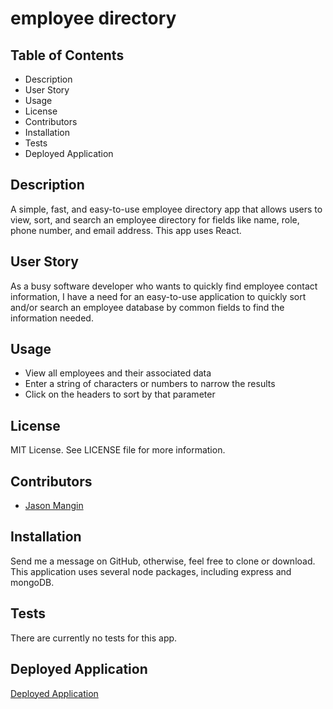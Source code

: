 # employee directory

## **Table of Contents**

* Description
* User Story
* Usage
* License
* Contributors
* Installation
* Tests
* Deployed Application

## **Description**

A simple, fast, and easy-to-use employee directory app that allows users to view, sort, and search an employee directory for fields like name, role, phone number, and email address. This app uses React.

## **User Story**

As a busy software developer who wants to quickly find employee contact information, I have a need for an easy-to-use application to quickly sort and/or search an employee database by common fields to find the information needed.

## **Usage**

* View all employees and their associated data
* Enter a string of characters or numbers to narrow the results
* Click on the headers to sort by that parameter

## **License**

MIT License. See LICENSE file for more information.

## **Contributors**

* [Jason Mangin](https://github.com/Jollyrgr83)

## **Installation**

Send me a message on GitHub, otherwise, feel free to clone or download. This application uses several node packages, including express and mongoDB.

## **Tests**

There are currently no tests for this app.

## **Deployed Application**

[Deployed Application](https://jollyrgr83.github.io/uofu-hw-directory/)

